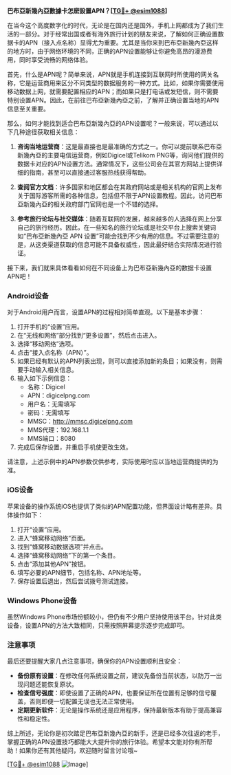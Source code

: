 **巴布亞新幾內亞數據卡怎麽設置APN？[[TG💪+ @esim1088](https://t.me/s/esim1088)]**

在当今这个高度数字化的时代，无论是在国内还是国外，手机上网都成为了我们生活的一部分。对于经常出国或者有海外旅行计划的朋友来说，了解如何正确设置数据卡的APN（接入点名称）显得尤为重要。尤其是当你来到巴布亞新幾內亞这样的地方时，由于网络环境的不同，正确的APN设置能够让你避免高昂的漫游费用，同时享受流畅的网络体验。

首先，什么是APN呢？简单来说，APN就是手机连接到互联网时所使用的网关名称，它是运营商用来区分不同类型的数据服务的一种方式。比如，如果你需要使用移动数据上网，就需要配置相应的APN；而如果只是打电话或发短信，则不需要特别设置APN。因此，在前往巴布亞新幾內亞之前，了解并正确设置当地的APN信息至关重要。

那么，如何才能找到适合巴布亞新幾內亞的APN设置呢？一般来说，可以通过以下几种途径获取相关信息：

1. **咨询当地运营商**：这是最直接也是最准确的方式之一。你可以提前联系巴布亞新幾內亞的主要电信运营商，例如Digicel或Telikom PNG等，询问他们提供的数据卡对应的APN设置方法。通常情况下，这些公司会在其官方网站上提供详细的指南，甚至可以直接通过客服热线获得帮助。

2. **查阅官方文档**：许多国家和地区都会在其政府网站或是相关机构的官网上发布关于国际游客所需的各种信息，包括但不限于APN设置教程。因此，访问巴布亞新幾內亞的相关政府部门官网也是一个不错的选择。

3. **参考旅行论坛与社交媒体**：随着互联网的发展，越来越多的人选择在网上分享自己的旅行经历。因此，在一些知名的旅行论坛或是社交平台上搜索关键词如“巴布亞新幾內亞 APN 设置”可能会找到不少有用的信息。不过需要注意的是，从这类渠道获取的信息可能不具备权威性，因此最好结合实际情况进行验证。

接下来，我们就来具体看看如何在不同设备上为巴布亞新幾內亞的数据卡设置APN吧！

### Android设备

对于Android用户而言，设置APN的过程相对简单直观。以下是基本步骤：

1. 打开手机的“设置”应用。
2. 在“无线和网络”部分找到“更多设置”，然后点击进入。
3. 选择“移动网络”选项。
4. 点击“接入点名称（APN）”。
5. 如果已经有默认的APN列表出现，则可以直接添加新的条目；如果没有，则需要手动输入相关信息。
6. 输入如下示例信息：
   - 名称：Digicel
   - APN：digicelpng.com
   - 用户名：无需填写
   - 密码：无需填写
   - MMSC：http://mmsc.digicelpng.com
   - MMS代理：192.168.1.1
   - MMS端口：8080
7. 完成后保存设置，并重启手机使更改生效。

请注意，上述示例中的APN参数仅供参考，实际使用时应以当地运营商提供的为准。

### iOS设备

苹果设备的操作系统iOS也提供了类似的APN配置功能，但界面设计略有差异。具体操作如下：

1. 打开“设置”应用。
2. 进入“蜂窝移动网络”页面。
3. 找到“蜂窝移动数据选项”并点击。
4. 选择“蜂窝移动网络”下的第一个条目。
5. 点击“添加其他APN”按钮。
6. 填写必要的APN细节，包括名称、APN地址等。
7. 保存设置后退出，然后尝试拨号测试连接。

### Windows Phone设备

虽然Windows Phone市场份额较小，但仍有不少用户坚持使用该平台。针对此类设备，设置APN的方法大致相同，只需按照屏幕提示逐步完成即可。

### 注意事项

最后还要提醒大家几点注意事项，确保你的APN设置顺利且安全：

- **备份原有设置**：在修改任何系统设置之前，建议先备份当前状态，以防万一出现问题还能恢复原状。
- **检查信号强度**：即使设置了正确的APN，也要保证所在位置有足够的信号覆盖，否则即便一切配置无误也无法正常使用。
- **定期更新软件**：无论是操作系统还是应用程序，保持最新版本有助于提高兼容性和稳定性。

综上所述，无论你是初次踏足巴布亞新幾內亞的新手，还是已经多次往返的老手，掌握正确的APN设置技巧都能大大提升你的旅行体验。希望本文能对你有所帮助！如果你还有其他疑问，欢迎随时留言讨论哦~

[[TG💪+ @esim1088](https://t.me/s/esim1088) ![Image](https://i.postimg.cc/4NQfJmqS/Snipaste-2025-05-13-00-14-12.png)]
